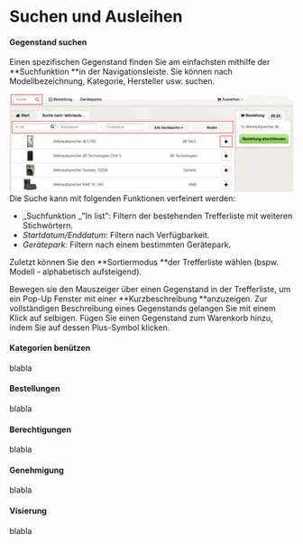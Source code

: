 # Suchen und Ausleihen

#### Gegenstand suchen

Einen spezifischen Gegenstand finden Sie am einfachsten mithilfe der **Suchfunktion **in der Navigationsleiste. Sie können nach Modellbezeichnung, Kategorie, Hersteller usw. suchen.

![](/assets/Ausleihen_Suchergebnisse.png)Die Suche kann mit folgenden Funktionen verfeinert werden:

* _Suchfunktion _"In list": Filtern der bestehenden Trefferliste mit weiteren Stichwörtern.
* _Startdatum/Enddatum_: Filtern nach Verfügbarkeit.
* _Gerätepark_: Filtern nach einem bestimmten Gerätepark. 

Zuletzt können Sie den **Sortiermodus **der Trefferliste wählen \(bspw. Modell - alphabetisch aufsteigend\).

Bewegen sie den Mauszeiger über einen Gegenstand in der Trefferliste, um ein Pop-Up Fenster mit einer **Kurzbeschreibung **anzuzeigen. Zur vollständigen Beschreibung eines Gegenstands gelangen Sie mit einem Klick auf selbigen. Fügen Sie einen Gegenstand zum Warenkorb hinzu, indem Sie auf dessen Plus-Symbol klicken. 

#### Kategorien benützen

blabla

#### Bestellungen

blabla

#### Berechtigungen

blabla

#### Genehmigung

blabla

#### Visierung

blabla

